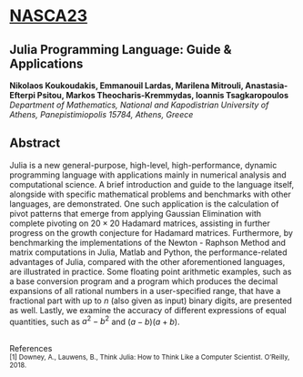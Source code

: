# [NASCA23](https://nasca23.univ-littoral.fr/) 

## Julia Programming Language: Guide & Applications

__Nikolaos Koukoudakis, Emmanouil Lardas, Marilena Mitrouli, Anastasia-Efterpi Psitou, Markos Theocharis-Kremmydas, Ioannis Tsagkaropoulos__ \
_Department of Mathematics, National and Kapodistrian University of Athens, Panepistimiopolis 15784, Athens, Greece_ 

## Abstract

Julia is a new general-purpose, high-level, high-performance, dynamic programming language with applications mainly in numerical analysis and computational science. A brief introduction and guide to the language itself, alongside with specific mathematical problems and benchmarks with other languages, are demonstrated. One such application is the calculation of pivot patterns that emerge from applying Gaussian Elimination with complete pivoting on $20\times20$ Hadamard matrices, assisting in further progress on the growth conjecture for Hadamard matrices. Furthermore, by benchmarking the implementations of the Newton - Raphson Method and matrix computations in Julia, Matlab and Python, the performance-related advantages of Julia, compared with the other aforementioned languages, are illustrated in practice. Some floating point arithmetic examples, such as a base conversion program and a program which produces the decimal expansions of all rational numbers in a user-specified range, that have a fractional part with up to $n$ (also given as input) binary digits, are presented as well. Lastly, we examine the accuracy of different expressions of equal quantities, such as $a^2-b^2$ and $(a-b)(a+b)$.

\
References \
<sup>[1] Downey, A., Lauwens, B., Think Julia: How to Think Like a Computer Scientist. O’Reilly, 2018.</sup>
